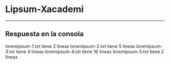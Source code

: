 # Lipsum-Xacademi
------
Respuesta en la consola
------
loremipsum-1.txt tiene 2 lineas
loremipsum-2.txt tiene 5 lineas
loremipsum-3.txt tiene 4 lineas
loremipsum-4.txt tiene 16 lineas
loremipsum-5.txt tiene 2 lineas